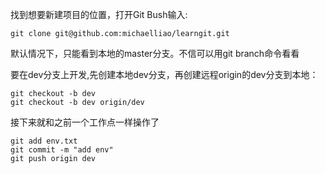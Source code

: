 
找到想要新建项目的位置，打开Git Bush输入:
```
git clone git@github.com:michaelliao/learngit.git
```
默认情况下，只能看到本地的master分支。不信可以用git branch命令看看

要在dev分支上开发,先创建本地dev分支，再创建远程origin的dev分支到本地：
```
git checkout -b dev
git checkout -b dev origin/dev
```
接下来就和之前一个工作点一样操作了
```
git add env.txt
git commit -m "add env"
git push origin dev
```